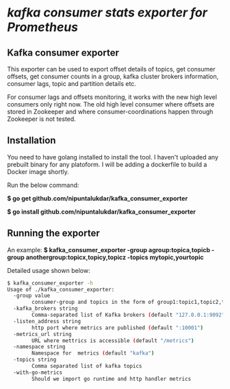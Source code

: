 *kafka consumer stats exporter for Prometheus*
==============================================

Kafka consumer exporter 
-----------------------

This exporter can be used to export offset details of topics, get consumer offsets, get consumer
counts in a group, kafka cluster brokers information, consumer lags, topic and partition details etc.

For consumer lags and offsets  monitoring, it works with the new high level consumers
only right now. 
The old high level consumer where offsets are stored in Zookeeper and where consumer-coordinations happen
through Zookeeper is not tested.

Installation
------------
You need to have golang installed to install the tool. I haven't uploaded any prebuilt binary for
any platoform. I will be adding a dockerfile to build a Docker image shortly. 

Run the below command:

**$ go get github.com/nipuntalukdar/kafka_consumer_exporter**

**$ go install github.com/nipuntalukdar/kafka_consumer_exporter**


Running the exporter
--------------------

An example:
**$ kafka_consumer_exporter -group agroup:topica,topicb -group anothergroup:topicx,topicy,topicz -topics mytopic,yourtopic**

Detailed usage shown below:
```bash
$ kafka_consumer_exporter -h
Usage of ./kafka_consumer_exporter:
  -group value
    	consumer-group and topics in the form of group1:topic1,topic2,topic3 etc
  -kafka_brokers string
    	Comma-separated list of Kafka brokers (default "127.0.0.1:9092")
  -listen_address string
    	http port where metrics are published (default ":10001")
  -metrics_url string
    	URL where mettrics is accessible (default "/metrics")
  -namespace string
    	Namespace for  metrics (default "kafka")
  -topics string
    	Comma separated list of kafka topics
  -with-go-metrics
    	Should we import go runtime and http handler metrics
```
